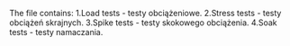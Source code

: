 The file contains: 
1.Load tests - testy obciążeniowe.
2.Stress tests - testy obciążeń skrajnych.
3.Spike tests - testy skokowego obciążenia.
4.Soak tests - testy namaczania. 
